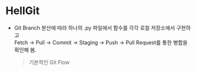 # HellGit  
- Git Branch 분산에 따라 하나의 .py 파일에서 함수를 각각 로컬 저장소에서 구현하고  
  Fetch -> Pull -> Commit -> Staging -> Push -> Pull Request를 통한 병합을 확인해 봄.
  > 기본적인 Git Flow
